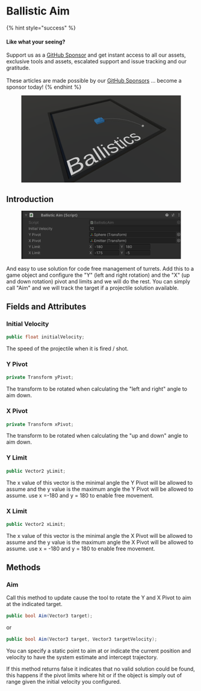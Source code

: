 # Ballistic Aim

{% hint style="success" %}
#### Like what your seeing?

Support us as a [GitHub Sponsor](../../../become-a-sponsor/) and get instant access to all our assets, exclusive tools and assets, escalated support and issue tracking and our gratitude.\
\
These articles are made possible by our [GitHub Sponsors](../../../become-a-sponsor/) ... become a sponsor today!
{% endhint %}

<figure><img src="../../../.gitbook/assets/image (6) (2) (1).png" alt=""><figcaption></figcaption></figure>

## Introduction

<figure><img src="../../../.gitbook/assets/image (4) (6).png" alt=""><figcaption></figcaption></figure>

And easy to use solution for code free management of turrets. Add this to a game object and configure the "Y" (left and right rotation) and the "X" (up and down rotation) pivot and limits and we will do the rest. You can simply call "Aim" and we will track the target if a projectile solution available.

## Fields and Attributes

### Initial Velocity

```csharp
public float initialVelocity;
```

The speed of the projectile when it is fired / shot.

### Y Pivot

```csharp
private Transform yPivot;
```

The transform to be rotated when calculating the "left and right" angle to aim down.

### X Pivot

```csharp
private Transform xPivot;
```

The transform to be rotated when calculating the "up and down" angle to aim down.

### Y Limit

```csharp
public Vector2 yLimit;
```

The x value of this vector is the minimal angle the Y Pivot will be allowed to assume and the y value is the maximum angle the Y Pivot will be allowed to assume. use x =-180 and y = 180 to enable free movement.

### X Limit

```csharp
public Vector2 xLimit;
```

The x value of this vector is the minimal angle the X Pivot will be allowed to assume and the y value is the maximum angle the X Pivot will be allowed to assume. use x = -180 and y = 180 to enable free movement.

## Methods

### Aim

Call this method to update cause the tool to rotate the Y and X Pivot to aim at the indicated target.

```csharp
public bool Aim(Vector3 target);
```

or

```csharp
public bool Aim(Vector3 target, Vector3 targetVelocity);
```

You can specify a static point to aim at or indicate the current position and velocity to have the system estimate and intercept trajectory.

If this method returns false it indicates that no valid solution could be found, this happens if the pivot limits where hit or if the object is simply out of range given the initial velocity you configured.
